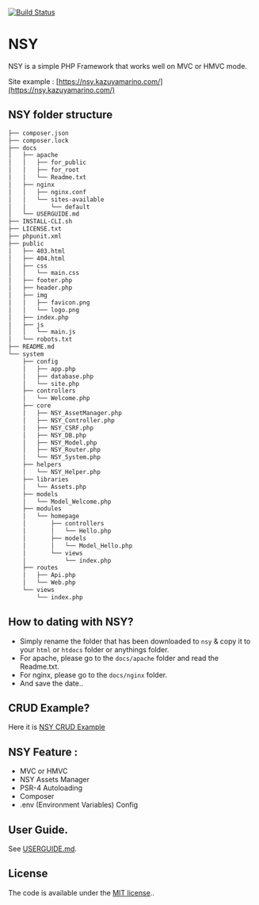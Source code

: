 [![Build Status](https://travis-ci.org/kazuyamarino/nsy.svg?branch=master)](https://travis-ci.org/kazuyamarino/nsy)

# NSY
NSY is a simple PHP Framework that works well on MVC or HMVC mode.

Site example :
[https://nsy.kazuyamarino.com/](https://nsy.kazuyamarino.com/)


## NSY folder structure

```bash
├── composer.json
├── composer.lock
├── docs
│   ├── apache
│   │   ├── for_public
│   │   ├── for_root
│   │   └── Readme.txt
│   ├── nginx
│   │   ├── nginx.conf
│   │   └── sites-available
│   │       └── default
│   └── USERGUIDE.md
├── INSTALL-CLI.sh
├── LICENSE.txt
├── phpunit.xml
├── public
│   ├── 403.html
│   ├── 404.html
│   ├── css
│   │   └── main.css
│   ├── footer.php
│   ├── header.php
│   ├── img
│   │   ├── favicon.png
│   │   └── logo.png
│   ├── index.php
│   ├── js
│   │   └── main.js
│   └── robots.txt
├── README.md
└── system
    ├── config
    │   ├── app.php
    │   ├── database.php
    │   └── site.php
    ├── controllers
    │   └── Welcome.php
    ├── core
    │   ├── NSY_AssetManager.php
    │   ├── NSY_Controller.php
    │   ├── NSY_CSRF.php
    │   ├── NSY_DB.php
    │   ├── NSY_Model.php
    │   ├── NSY_Router.php
    │   └── NSY_System.php
    ├── helpers
    │   └── NSY_Helper.php
    ├── libraries
    │   └── Assets.php
    ├── models
    │   └── Model_Welcome.php
    ├── modules
    │   └── homepage
    │       ├── controllers
    │       │   └── Hello.php
    │       ├── models
    │       │   └── Model_Hello.php
    │       └── views
    │           └── index.php
    ├── routes
    │   ├── Api.php
    │   └── Web.php
    └── views
        └── index.php
```


## How to dating with NSY?
* Simply rename the folder that has been downloaded to `nsy` & copy it to your `html` or `htdocs` folder or anythings folder.
* For apache, please go to the `docs/apache` folder and read the Readme.txt.
* For nginx, please go to the `docs/nginx` folder.
* And save the date..


## CRUD Example?
Here it is [NSY CRUD Example](https://github.com/kazuyamarino/crud)


## NSY Feature :
* MVC or HMVC
* NSY Assets Manager
* PSR-4 Autoloading
* Composer
* .env (Environment Variables) Config


## User Guide.
See [USERGUIDE.md](https://github.com/kazuyamarino/nsy/blob/master/docs/USERGUIDE.md).


## License
The code is available under the [MIT license](LICENSE.txt)..
